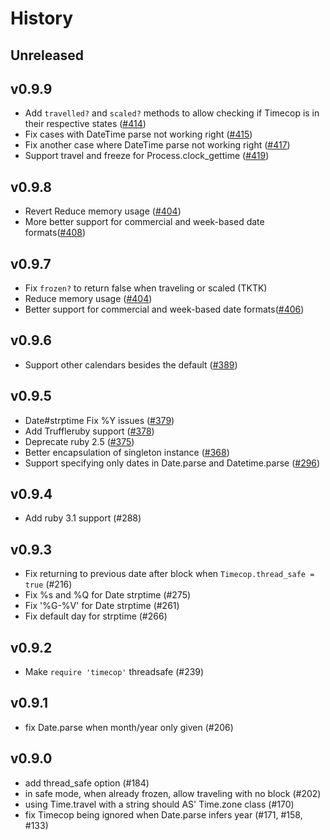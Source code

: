 # History

## Unreleased


## v0.9.9

- Add `travelled?` and `scaled?` methods to allow checking if Timecop is in their respective states ([#414](https://github.com/travisjeffery/timecop/pull/414))
- Fix cases with DateTime parse not working right ([#415](https://github.com/travisjeffery/timecop/pull/415))
- Fix another case where DateTime parse not working right ([#417](https://github.com/travisjeffery/timecop/pull/417))
- Support travel and freeze for Process.clock_gettime ([#419](https://github.com/travisjeffery/timecop/pull/419))

## v0.9.8

- Revert Reduce memory usage ([#404](https://github.com/travisjeffery/timecop/pull/404))
- More better support for commercial and week-based date formats([#408](https://github.com/travisjeffery/timecop/pull/408))

## v0.9.7

- Fix `frozen?` to return false when traveling or scaled (TKTK)
- Reduce memory usage ([#404](https://github.com/travisjeffery/timecop/pull/404))
- Better support for commercial and week-based date formats([#406](https://github.com/travisjeffery/timecop/pull/406))

## v0.9.6

- Support other calendars besides the default ([#389](https://github.com/travisjeffery/timecop/pull/389))

## v0.9.5

- Date#strptime Fix %Y issues ([#379](https://github.com/travisjeffery/timecop/pull/379))
- Add Truffleruby support ([#378](https://github.com/travisjeffery/timecop/pull/378))
- Deprecate ruby 2.5 ([#375](https://github.com/travisjeffery/timecop/pull/375))
- Better encapsulation of singleton instance ([#368](https://github.com/travisjeffery/timecop/pull/368))
- Support specifying only dates in Date.parse and Datetime.parse ([#296](https://github.com/travisjeffery/timecop/pull/296))

## v0.9.4

- Add ruby 3.1 support (#288)

## v0.9.3

- Fix returning to previous date after block when `Timecop.thread_safe = true` (#216)
- Fix %s and %Q for Date strptime (#275)
- Fix '%G-%V' for Date strptime (#261)
- Fix default day for strptime (#266)

## v0.9.2

- Make `require 'timecop'` threadsafe (#239)

## v0.9.1

- fix Date.parse when month/year only given (#206)

## v0.9.0

- add thread_safe option (#184)
- in safe mode, when already frozen, allow traveling with no block (#202)
- using Time.travel with a string should AS' Time.zone class (#170)
- fix Timecop being ignored when Date.parse infers year (#171, #158, #133)
